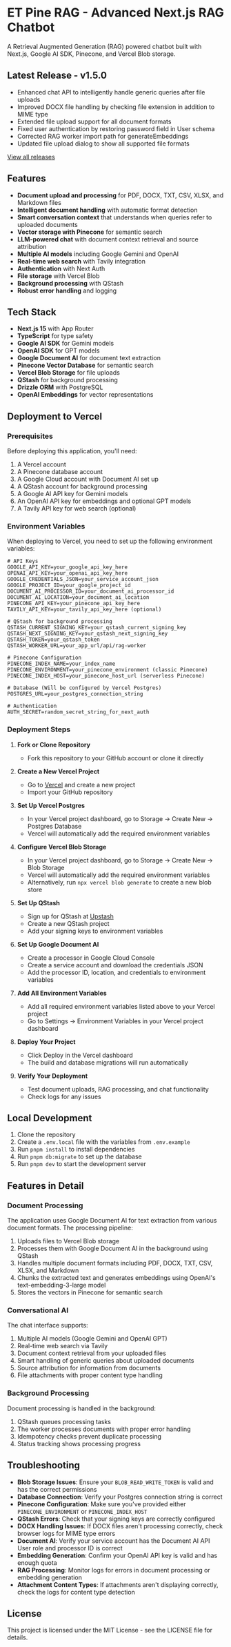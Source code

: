 # ET Pine RAG - Advanced Next.js RAG Chatbot

A Retrieval Augmented Generation (RAG) powered chatbot built with Next.js, Google AI SDK, Pinecone, and Vercel Blob storage.

## Latest Release - v1.5.0

* Enhanced chat API to intelligently handle generic queries after file uploads
* Improved DOCX file handling by checking file extension in addition to MIME type
* Extended file upload support for all document formats
* Fixed user authentication by restoring password field in User schema
* Corrected RAG worker import path for generateEmbeddings
* Updated file upload dialog to show all supported file formats

[View all releases](https://github.com/quibitai/ET_Pine_RAG/releases)

## Features

- **Document upload and processing** for PDF, DOCX, TXT, CSV, XLSX, and Markdown files
- **Intelligent document handling** with automatic format detection
- **Smart conversation context** that understands when queries refer to uploaded documents
- **Vector storage with Pinecone** for semantic search
- **LLM-powered chat** with document context retrieval and source attribution
- **Multiple AI models** including Google Gemini and OpenAI
- **Real-time web search** with Tavily integration
- **Authentication** with Next Auth
- **File storage** with Vercel Blob
- **Background processing** with QStash
- **Robust error handling** and logging

## Tech Stack

- **Next.js 15** with App Router
- **TypeScript** for type safety
- **Google AI SDK** for Gemini models
- **OpenAI SDK** for GPT models
- **Google Document AI** for document text extraction
- **Pinecone Vector Database** for semantic search
- **Vercel Blob Storage** for file uploads
- **QStash** for background processing
- **Drizzle ORM** with PostgreSQL
- **OpenAI Embeddings** for vector representations

## Deployment to Vercel

### Prerequisites

Before deploying this application, you'll need:

1. A Vercel account
2. A Pinecone database account
3. A Google Cloud account with Document AI set up
4. A QStash account for background processing
5. A Google AI API key for Gemini models
6. An OpenAI API key for embeddings and optional GPT models
7. A Tavily API key for web search (optional)

### Environment Variables

When deploying to Vercel, you need to set up the following environment variables:

```
# API Keys
GOOGLE_API_KEY=your_google_api_key_here
OPENAI_API_KEY=your_openai_api_key_here
GOOGLE_CREDENTIALS_JSON=your_service_account_json
GOOGLE_PROJECT_ID=your_google_project_id
DOCUMENT_AI_PROCESSOR_ID=your_document_ai_processor_id
DOCUMENT_AI_LOCATION=your_document_ai_location
PINECONE_API_KEY=your_pinecone_api_key_here
TAVILY_API_KEY=your_tavily_api_key_here (optional)

# QStash for background processing
QSTASH_CURRENT_SIGNING_KEY=your_qstash_current_signing_key
QSTASH_NEXT_SIGNING_KEY=your_qstash_next_signing_key
QSTASH_TOKEN=your_qstash_token
QSTASH_WORKER_URL=your_app_url/api/rag-worker

# Pinecone Configuration
PINECONE_INDEX_NAME=your_index_name
PINECONE_ENVIRONMENT=your_pinecone_environment (classic Pinecone)
PINECONE_INDEX_HOST=your_pinecone_host_url (serverless Pinecone)

# Database (Will be configured by Vercel Postgres)
POSTGRES_URL=your_postgres_connection_string

# Authentication
AUTH_SECRET=random_secret_string_for_next_auth
```

### Deployment Steps

1. **Fork or Clone Repository**
   - Fork this repository to your GitHub account or clone it directly

2. **Create a New Vercel Project**
   - Go to [Vercel](https://vercel.com/) and create a new project
   - Import your GitHub repository

3. **Set Up Vercel Postgres**
   - In your Vercel project dashboard, go to Storage → Create New → Postgres Database
   - Vercel will automatically add the required environment variables

4. **Configure Vercel Blob Storage**
   - In your Vercel project dashboard, go to Storage → Create New → Blob Storage
   - Vercel will automatically add the required environment variables
   - Alternatively, run `npx vercel blob generate` to create a new blob store

5. **Set Up QStash**
   - Sign up for QStash at [Upstash](https://upstash.com/)
   - Create a new QStash project
   - Add your signing keys to environment variables

6. **Set Up Google Document AI**
   - Create a processor in Google Cloud Console
   - Create a service account and download the credentials JSON
   - Add the processor ID, location, and credentials to environment variables

7. **Add All Environment Variables**
   - Add all required environment variables listed above to your Vercel project
   - Go to Settings → Environment Variables in your Vercel project dashboard

8. **Deploy Your Project**
   - Click Deploy in the Vercel dashboard
   - The build and database migrations will run automatically

9. **Verify Your Deployment**
   - Test document uploads, RAG processing, and chat functionality
   - Check logs for any issues

## Local Development

1. Clone the repository
2. Create a `.env.local` file with the variables from `.env.example`
3. Run `pnpm install` to install dependencies
4. Run `pnpm db:migrate` to set up the database
5. Run `pnpm dev` to start the development server

## Features in Detail

### Document Processing

The application uses Google Document AI for text extraction from various document formats. The processing pipeline:

1. Uploads files to Vercel Blob storage
2. Processes them with Google Document AI in the background using QStash
3. Handles multiple document formats including PDF, DOCX, TXT, CSV, XLSX, and Markdown
4. Chunks the extracted text and generates embeddings using OpenAI's text-embedding-3-large model
5. Stores the vectors in Pinecone for semantic search

### Conversational AI

The chat interface supports:

1. Multiple AI models (Google Gemini and OpenAI GPT)
2. Real-time web search via Tavily
3. Document context retrieval from your uploaded files
4. Smart handling of generic queries about uploaded documents
5. Source attribution for information from documents
6. File attachments with proper content type handling

### Background Processing

Document processing is handled in the background:

1. QStash queues processing tasks
2. The worker processes documents with proper error handling
3. Idempotency checks prevent duplicate processing
4. Status tracking shows processing progress

## Troubleshooting

- **Blob Storage Issues**: Ensure your `BLOB_READ_WRITE_TOKEN` is valid and has the correct permissions
- **Database Connection**: Verify your Postgres connection string is correct
- **Pinecone Configuration**: Make sure you've provided either `PINECONE_ENVIRONMENT` or `PINECONE_INDEX_HOST`
- **QStash Errors**: Check that your signing keys are correctly configured
- **DOCX Handling Issues**: If DOCX files aren't processing correctly, check browser logs for MIME type errors
- **Document AI**: Verify your service account has the Document AI API User role and processor ID is correct
- **Embedding Generation**: Confirm your OpenAI API key is valid and has enough quota
- **RAG Processing**: Monitor logs for errors in document processing or embedding generation
- **Attachment Content Types**: If attachments aren't displaying correctly, check the logs for content type detection

## License

This project is licensed under the MIT License - see the LICENSE file for details.
